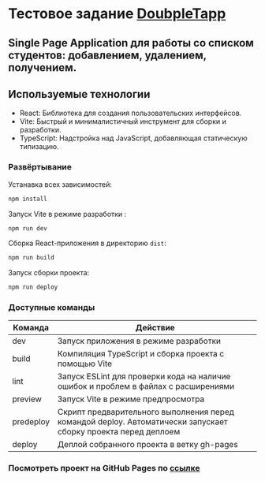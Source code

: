 # Тестовое задание <a href="https://doubletapp.ai/">DoubpleTapp</a>

## Single Page Application для работы со списком студентов: добавлением, удалением, получением. 

## Используемые технологии
- React: Библиотека для создания пользовательских интерфейсов.
- Vite: Быстрый и минималистичный инструмент для сборки и разработки.
- TypeScript: Надстройка над JavaScript, добавляющая статическую типизацию.


### Развёртывание

Устанавка всех зависимостей:
```sh
npm install
```

Запуск Vite в режиме разработки :
```sh
npm run dev
```

Сборка React-приложения в директорию `dist`:
```sh
npm run build
```

Запуск сборки проекта:
```sh
npm run deploy
```

### Доступные команды

| Команда | Действие |
| ------------- | ------------- |
| dev | Запуск приложения в режиме разработки |
| build | Компиляция TypeScript и сборка проекта с помощью Vite |
| lint | Запуск ESLint для проверки кода на наличие ошибок и проблем в файлах с расширениями |
| preview | Запуск Vite в режиме предпросмотра |
| predeploy | Скрипт предварительного выполнения перед командой deploy. Автоматически запускает сборку проекта перед деплоем |
| deploy |  Деплой собранного проекта в ветку gh-pages |


### Посмотреть проект на GitHub Pages по <a href="https://na1alink.github.io/students/"><strong>ссылке</strong></a>
